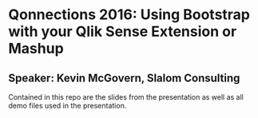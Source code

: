 # Qonnections 2016: Using Bootstrap with your Qlik Sense Extension or Mashup
## Speaker: Kevin McGovern, Slalom Consulting

Contained in this repo are the slides from the presentation as well as all demo files used in the presentation.
